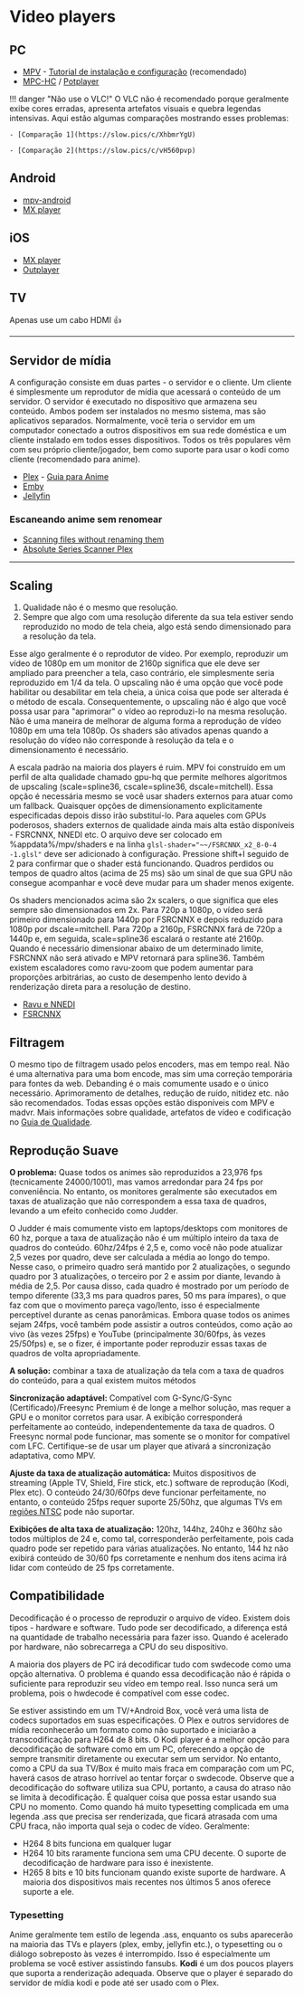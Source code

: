 # Video players

## **PC**

- [MPV](https://mpv.io/) - [Tutorial de instalação e configuração]() (recomendado)
- [MPC-HC](https://github.com/clsid2/mpc-hc/releases) / [Potplayer](https://potplayer.daum.net/)

!!! danger "Não use o VLC!"
    O VLC não é recomendado porque geralmente exibe cores erradas, apresenta artefatos visuais e quebra legendas intensivas. Aqui estão algumas comparações mostrando esses problemas:

    - [Comparação 1](https://slow.pics/c/XhbmrYgU)

    - [Comparação 2](https://slow.pics/c/vH560pvp)

## **Android**

- [mpv-android](https://play.google.com/store/apps/details?id=is.xyz.mpv)
- [MX player](https://play.google.com/store/apps/details?id=com.mxtech.videoplayer.ad)

## **iOS**

- [MX player](https://apps.apple.com/in/app/mx-player/id1429703801)
- [Outplayer](https://apps.apple.com/br/app/outplayer/id1449923287)

## **TV**

Apenas use um cabo HDMI 👍

***

## Servidor de mídia

A configuração consiste em duas partes - o servidor e o cliente. Um cliente é simplesmente um reprodutor de mídia que acessará o conteúdo de um servidor. O servidor é executado no dispositivo que armazena seu conteúdo. Ambos podem ser instalados no mesmo sistema, mas são aplicativos separados. Normalmente, você teria o servidor em um computador conectado a outros dispositivos em sua rede doméstica e um cliente instalado em todos esses dispositivos. Todos os três populares vêm com seu próprio cliente/jogador, bem como suporte para usar o kodi como cliente (recomendado para anime).

- [Plex](https://www.plex.tv/) - [Guia para Anime](https://docs.google.com/document/d/1sXKZDYzbBDDWS8eqJ3IcaxSWhYKIPDdtChm74CBJ6ig)
- [Emby](https://emby.media/)
- [Jellyfin](https://jellyfin.org/)

### Escaneando anime sem renomear

- [Scanning files without renaming them](https://kodi.wiki/view/Anime#Scanning_files_without_renaming_them)
- [Absolute Series Scanner Plex](https://github.com/ZeroQI/Hama.bundle)

***

## Scaling

1. Qualidade não é o mesmo que resolução.
2. Sempre que algo com uma resolução diferente da sua tela estiver sendo reproduzido no modo de tela cheia, algo está sendo dimensionado para a resolução da tela.

Esse algo geralmente é o reprodutor de vídeo. Por exemplo, reproduzir um vídeo de 1080p em um monitor de 2160p significa que ele deve ser ampliado para preencher a tela, caso contrário, ele simplesmente seria reproduzido em 1/4 da tela. O upscaling não é uma opção que você pode habilitar ou desabilitar em tela cheia, a única coisa que pode ser alterada é o método de escala. Consequentemente, o upscaling não é algo que você possa usar para "aprimorar" o vídeo ao reproduzi-lo na mesma resolução. Não é uma maneira de melhorar de alguma forma a reprodução de vídeo 1080p em uma tela 1080p. Os shaders são ativados apenas quando a resolução do vídeo não corresponde à resolução da tela e o dimensionamento é necessário.

A escala padrão na maioria dos players é ruim. MPV foi construído em um perfil de alta qualidade chamado gpu-hq que permite melhores algoritmos de upscaling (scale=spline36, cscale=spline36, dscale=mitchell). Essa opção é necessária mesmo se você usar shaders externos para atuar como um fallback. Quaisquer opções de dimensionamento explicitamente especificadas depois disso irão substituí-lo. Para aqueles com GPUs poderosos, shaders externos de qualidade ainda mais alta estão disponíveis - FSRCNNX, NNEDI etc. O arquivo deve ser colocado em %appdata%/mpv/shaders e na linha `glsl-shader="~~/FSRCNNX_x2_8-0-4 -1.glsl"` deve ser adicionado à configuração. Pressione shift+I seguido de 2 para confirmar que o shader está funcionando. Quadros perdidos ou tempos de quadro altos (acima de 25 ms) são um sinal de que sua GPU não consegue acompanhar e você deve mudar para um shader menos exigente.

Os shaders mencionados acima são 2x scalers, o que significa que eles sempre são dimensionados em 2x. Para 720p a 1080p, o vídeo será primeiro dimensionado para 1440p por FSRCNNX e depois reduzido para 1080p por dscale=mitchell. Para 720p a 2160p, FSRCNNX fará de 720p a 1440p e, em seguida, scale=spline36 escalará o restante até 2160p. Quando é necessário dimensionar abaixo de um determinado limite, FSRCNNX não será ativado e MPV retornará para spline36. Também existem escaladores como ravu-zoom que podem aumentar para proporções arbitrárias, ao custo de desempenho lento devido à renderização direta para a resolução de destino.

- [Ravu e NNEDI](https://github.com/bjin/mpv-prescalers)
- [FSRCNNX](https://github.com/igv/FSRCNN-TensorFlow/releases)

## Filtragem

O mesmo tipo de filtragem usado pelos encoders, mas em tempo real. Não é uma alternativa para uma bom encode, mas sim uma correção temporária para fontes da web. Debanding é o mais comumente usado e o único necessário. Aprimoramento de detalhes, redução de ruído, nitidez etc. não são recomendados. Todas essas opções estão disponíveis com MPV e madvr. Mais informações sobre qualidade, artefatos de vídeo e codificação no [Guia de Qualidade](/guias/qualidade).

## Reprodução Suave

**O problema:** Quase todos os animes são reproduzidos a 23,976 fps (tecnicamente 24000/1001), mas vamos arredondar para 24 fps por conveniência. No entanto, os monitores geralmente são executados em taxas de atualização que não correspondem a essa taxa de quadros, levando a um efeito conhecido como Judder.

O Judder é mais comumente visto em laptops/desktops com monitores de 60 hz, porque a taxa de atualização não é um múltiplo inteiro da taxa de quadros do conteúdo. 60hz/24fps é 2,5 e, como você não pode atualizar 2,5 vezes por quadro, deve ser calculada a média ao longo do tempo. Nesse caso, o primeiro quadro será mantido por 2 atualizações, o segundo quadro por 3 atualizações, o terceiro por 2 e assim por diante, levando à média de 2,5. Por causa disso, cada quadro é mostrado por um período de tempo diferente (33,3 ms para quadros pares, 50 ms para ímpares), o que faz com que o movimento pareça vago/lento, isso é especialmente perceptível durante as cenas panorâmicas.
Embora quase todos os animes sejam 24fps, você também pode assistir a outros conteúdos, como ação ao vivo (às vezes 25fps) e YouTube (principalmente 30/60fps, às vezes 25/50fps) e, se o fizer, é importante poder reproduzir essas taxas de quadros de volta apropriadamente.

**A solução:** combinar a taxa de atualização da tela com a taxa de quadros do conteúdo, para a qual existem muitos métodos

**Sincronização adaptável:** Compatível com G-Sync/G-Sync (Certificado)/Freesync Premium é de longe a melhor solução, mas requer a GPU e o monitor corretos para usar. A exibição corresponderá perfeitamente ao conteúdo, independentemente da taxa de quadros. O Freesync normal pode funcionar, mas somente se o monitor for compatível com LFC.
Certifique-se de usar um player que ativará a sincronização adaptativa, como MPV.

**Ajuste da taxa de atualização automática:** Muitos dispositivos de streaming (Apple TV, Shield, Fire stick, etc.) software de reprodução (Kodi, Plex etc). O conteúdo 24/30/60fps deve funcionar perfeitamente, no entanto, o conteúdo 25fps requer suporte 25/50hz, que algumas TVs em [regiões NTSC](https://upload.wikimedia.org/wikipedia/commons/thumb/0/0d/PAL-NTSC-SECAM.svg/2560px-PAL-NTSC-SECAM.svg.png) pode não suportar.

**Exibições de alta taxa de atualização:** 120hz, 144hz, 240hz e 360hz são todos múltiplos de 24 e, como tal, corresponderão perfeitamente, pois cada quadro pode ser repetido para várias atualizações. No entanto, 144 hz não exibirá conteúdo de 30/60 fps corretamente e nenhum dos itens acima irá lidar com conteúdo de 25 fps corretamente.

## Compatibilidade

Decodificação é o processo de reproduzir o arquivo de vídeo. Existem dois tipos - hardware e software. Tudo pode ser decodificado, a diferença está na quantidade de trabalho necessária para fazer isso. Quando é acelerado por hardware, não sobrecarrega a CPU do seu dispositivo.

A maioria dos players de PC irá decodificar tudo com swdecode como uma opção alternativa. O problema é quando essa decodificação não é rápida o suficiente para reproduzir seu vídeo em tempo real. Isso nunca será um problema, pois o hwdecode é compatível com esse codec.

Se estiver assistindo em um TV/+Android Box, você verá uma lista de codecs suportados em suas especificações. O Plex e outros servidores de mídia reconhecerão um formato como não suportado e iniciarão a transcodificação para H264 de 8 bits. O Kodi player é a melhor opção para decodificação de software como em um PC, oferecendo a opção de sempre transmitir diretamente ou executar sem um servidor. No entanto, como a CPU da sua TV/Box é muito mais fraca em comparação com um PC, haverá casos de atraso horrível ao tentar forçar o swdecode. Observe que a decodificação do software utiliza sua CPU, portanto, a causa do atraso não se limita à decodificação. É qualquer coisa que possa estar usando sua CPU no momento. Como quando há muito typesetting complicada em uma legenda .ass que precisa ser renderizada, que ficará atrasada com uma CPU fraca, não importa qual seja o codec de vídeo. Geralmente:

- H264 8 bits funciona em qualquer lugar
- H264 10 bits raramente funciona sem uma CPU decente. O suporte de decodificação de hardware para isso é inexistente.
- H265 8 bits e 10 bits funcionam quando existe suporte de hardware. A maioria dos dispositivos mais recentes nos últimos 5 anos oferece suporte a ele.

### Typesetting 

Anime geralmente tem estilo de legenda .ass, enquanto os subs aparecerão na maioria das TVs e players (plex, emby, jellyfin etc.), o typesetting ou o diálogo sobreposto às vezes é interrompido. Isso é especialmente um problema se você estiver assistindo fansubs. **Kodi** é um dos poucos players que suporta a renderização adequada. Observe que o player é separado do servidor de mídia kodi e pode até ser usado com o Plex.